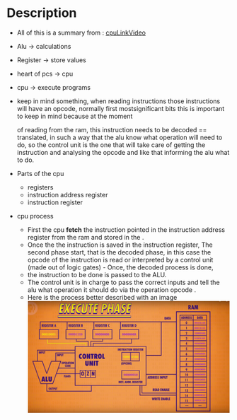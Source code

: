 
# Description
- All of this is a summary from : [cpuLinkVideo](https://www.youtube.com/watch?v=FZGugFqdr60)

- Alu -> calculations
- Register -> store values
- heart of pcs -> cpu
- cpu -> execute programs
- keep in mind something, when reading instructions
  those instructions will have an opcode, normally
  first mostsignificant bits
  this is important to keep in mind because at the moment


  of reading from the ram, this instruction needs to be 
  decoded == translated, in such a way that the alu know 
  what operation will need to do, so the control unit is the one
  that will take care of getting the instruction and analysing the 
  opcode and like that informing the alu what to do.
- Parts of the cpu
  - registers
  - instruction address register
  - instruction register 
- cpu process
  - First the cpu **fetch** the instruction pointed in the instruction address
    register from the ram and stored in the .
  - Once the the instruction is saved in the instruction register, The second 
    phase start, that is the decoded phase, in this case the opcode of the 
    instruction is read or interpreted by a control unit 
    (made out of logic gates) - Once, the decoded process is done, 
  - the instruction to be done is passed to the ALU.
  - The control unit is in charge to pass the correct inputs and tell the
    alu what operation it should do via the operation opcode .
  - Here is the process better described with an image
  ![cpuProcess](./img/cpuProcess.png)


